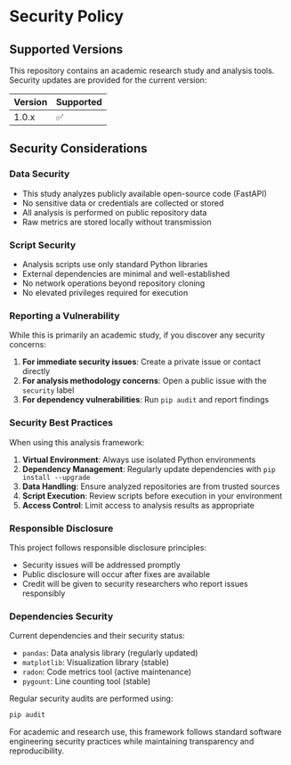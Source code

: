 # Security Policy

## Supported Versions

This repository contains an academic research study and analysis tools. Security updates are provided for the current version:

| Version | Supported          |
| ------- | ------------------ |
| 1.0.x   | :white_check_mark: |

## Security Considerations

### Data Security
- This study analyzes publicly available open-source code (FastAPI)
- No sensitive data or credentials are collected or stored
- All analysis is performed on public repository data
- Raw metrics are stored locally without transmission

### Script Security
- Analysis scripts use only standard Python libraries
- External dependencies are minimal and well-established
- No network operations beyond repository cloning
- No elevated privileges required for execution

### Reporting a Vulnerability

While this is primarily an academic study, if you discover any security concerns:

1. **For immediate security issues**: Create a private issue or contact directly
2. **For analysis methodology concerns**: Open a public issue with the `security` label
3. **For dependency vulnerabilities**: Run `pip audit` and report findings

### Security Best Practices

When using this analysis framework:

1. **Virtual Environment**: Always use isolated Python environments
2. **Dependency Management**: Regularly update dependencies with `pip install --upgrade`
3. **Data Handling**: Ensure analyzed repositories are from trusted sources
4. **Script Execution**: Review scripts before execution in your environment
5. **Access Control**: Limit access to analysis results as appropriate

### Responsible Disclosure

This project follows responsible disclosure principles:
- Security issues will be addressed promptly
- Public disclosure will occur after fixes are available
- Credit will be given to security researchers who report issues responsibly

### Dependencies Security

Current dependencies and their security status:
- `pandas`: Data analysis library (regularly updated)
- `matplotlib`: Visualization library (stable)
- `radon`: Code metrics tool (active maintenance)
- `pygount`: Line counting tool (stable)

Regular security audits are performed using:
```bash
pip audit
```

For academic and research use, this framework follows standard software engineering security practices while maintaining transparency and reproducibility.
